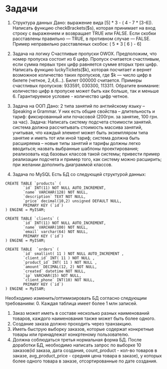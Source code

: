 # Задачи

1. Структура данных
Дано: выражение вида [5] * 3 - ( 4 - 7 * [3-6]).
Написать функцию checkBrackets($s), которая принимает на вход строку с выражением и возвращает TRUE или FALSE. Если скобки расставлены правильно — TRUE, в противном случае — FALSE.
Пример неправильно расставленых скобок: ( 5 * 3 [ 6 ) - 6]

2. Задача на логику
Счастливые пропуски OWOX.
Предположим, что номер пропуска состоит из 6 цифр. Пропуск считается счастливым, если сумма первых трех цифр равняется сумме вторых трех цифр.
Написать функцию luckyTickets($k), которая посчитает и вернет возможное количество таких пропусков, где $k — число цифр в билете (четное, 2,4,6...). Билет 000000 считается.
Примеры счастливых пропусков: 933591, 030300, 113311.
Обратите внимание: количество цифр в пропуске может быть как больше, так и меньше 6. Гарантируемое условие - количество цифр четное.

3. Задача на ООП
Дано: 2 типа занятий по английскому языку – Speaking и Grammar. У них есть общие свойства – длительность и тариф: фиксированный или почасовой (200грн. за занятие, 100 грн. за час).
Задача: Написать систему подсчета стоимости занятий.
система должна рассчитывать стоимость массива занятий, учитывая, что каждый элемент может быть экземпляром типа занятие и иметь тот или иной тариф;
cистема должна быть расширяема – новые типы занятий и тарифы должны легко вводиться;
назвать выбранные шаблоны проектирования;
реализовать код базовых классов такой системы;
привести пример реализации подсчета и пример того, как систему можно расширить;
при желании дополнить диаграммой классов.


4. Задача по MySQL
Есть БД со следующей структурой данных:
~~~
CREATE TABLE `products` (
        `id` INT(11) NOT NULL AUTO_INCREMENT,
        `name` VARCHAR(128) NOT NULL,
        `description` TEXT NOT NULL,
        `price` decimal(10,2) unsigned DEFAULT NULL,
        PRIMARY KEY (`id`)
) ENGINE = MyISAM;

CREATE TABLE `clients` (
        `id` INT(11) NOT NULL AUTO_INCREMENT,
        `name` VARCHAR(100) NOT NULL,
        `email` varchar(64) NOT NULL,
        PRIMARY KEY (`id`)
) ENGINE = MyISAM;

CREATE TABLE  `orders` (
        `id` smallint( 11 ) NOT NULL AUTO_INCREMENT ,
        `client_id` INT( 11 ) NOT NULL ,
        `product_id` INT( 11 ) NOT NULL ,
        `amount` DECIMAL(12, 2) NOT NULL,
        `created` datetime NOT NULL,
        `ip` VARCHAR(15) NOT NULL,
        `client_phone` INT(10) NOT NULL,
        PRIMARY KEY (`id`)
) ENGINE = MyISAM;
~~~
Необходимо изменить/оптимизировать БД согласно следующим требованиям:
0. Каждая таблица имеет более 1 млн записей.
1. Заказ может иметь в составе несколько разных наименований товаров, каждого наименования также может быть более одного.
2. Создание заказа должно проходить через транзакцию.
3. Иметь быструю выборку заказов, которые содержат конкретные товары или принадлежат конкртеному пользователю.
4. Должна соблюдаться третья нормальная форма БД.
После доработки БД, необходимо написать запрос по выборке 10 заказов(id заказа, дата создания, count_product - кол-во товаров в заказе, avg_product_price - средняя цена товара в заказе), у которых более одного товара в заказе, отсортированные по дате создания.